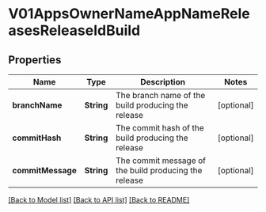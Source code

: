 # V01AppsOwnerNameAppNameReleasesReleaseIdBuild

## Properties
Name | Type | Description | Notes
------------ | ------------- | ------------- | -------------
**branchName** | **String** | The branch name of the build producing the release | [optional] 
**commitHash** | **String** | The commit hash of the build producing the release | [optional] 
**commitMessage** | **String** | The commit message of the build producing the release | [optional] 

[[Back to Model list]](../README.md#documentation-for-models) [[Back to API list]](../README.md#documentation-for-api-endpoints) [[Back to README]](../README.md)


